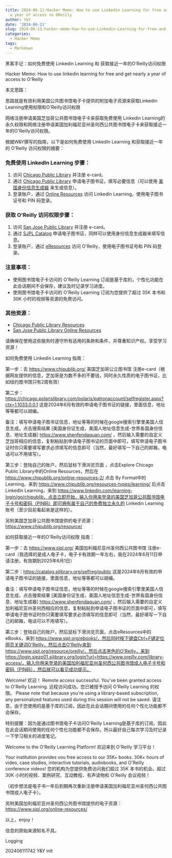 ```yaml
---
title: 2024-06-11-Hacker Memo: How to use Linkedin Learning for free and get nearly
  a year of access to OReilly
author: Y&Y
date: '2024-06-11'
slug: 2024-06-11-hacker-memo-how-to-use-Linkedin-Learning-for-free-and-get-nearly-a-year-of-access-to-Oreilly
categories:
  - Hacker Memo
tags:
  - Markdown
---
```

黑客手记：如何免费使用 Linkedin Learning 和 获取接近一年的O'Reilly访问权限

Hacker Memo: How to use linkedin learning for free and get nearly a year of access to O'Reilly



本文思路：

思路就是有效利用美国公共图书馆电子卡提供的附加电子资源来获取Linkedin Learning使用权限和O'Reilly访问权限

网络注册申请美国芝加哥公共图书馆电子卡来获取免费使用 Linkedin Learning的永久权限和网络注册申请美国加利福尼亚州圣何西公共图书馆电子卡来获取接近一年的O'Reilly访问权限。



根据W&Y撰写的指南，以下是如何免费使用 LinkedIn Learning 和获取接近一年的 O'Reilly 访问权限的摘要：

### 免费使用 LinkedIn Learning 步骤：

1. 访问 [Chicago Public Library](https://www.chipublib.org/) 并注册 e-card。
2. 通过 [Chicago Public Library](https://chicago.polarislibrary.com/polaris/patronaccount/selfregister.aspx?ctx=1.1033.0.0.1) 申请电子图书证，填写必要信息（可以使用 [美国身份信息生成器](https://www.shenfendaquan.com/) 来生成信息）。
3. 登录账户，通过 [Online Resources](https://www.chipublib.org/online-resources-2/) 访问 LinkedIn Learning，使用电子图书证号和 PIN 码登录。

### 获取 O'Reilly 访问权限步骤：

1. 访问 [San Jose Public Library](https://www.sjpl.org/) 并注册 e-card。
2. 通过 [SJPL Catalog](https://catalog.sjlibrary.org/selfreg/public) 申请电子图书证，同样可以使用身份信息生成器来填写信息。
3. 登录账户，通过 [eResources](https://www.sjpl.org/ebooks/) 访问 O'Reilly，使用电子图书证号和 PIN 码登录。

### 注意事项：

- 使用图书馆电子卡访问的 O'Reilly Learning 订阅是基于库的，个性化功能在此会话期间不会保存，建议及时记录学习进度。
-  使用图书馆电子卡访问的 O'Reilly Learning 订阅为您提供了超过 35K 本书和 30K 小时的视频等资源的免费访问。

### 其他资源：

- [Chicago Public Library Resources](https://www.chipublib.org/resource/)
- [San Jose Public Library Online Resources](https://www.sjpl.org/online-resources/)

请确保在使用这些服务时遵守所有适用的条款和条件，并尊重知识产权。享受学习资源！



如何免费使用 Linkedin Learning 指南：

第一步：去 https://www.chipublib.org/  美国芝加哥公立图书馆 注册e-card（根据网友提供的信息，芝加哥是为数不多的不要钱，同时永久性质的电子图书证，比如纽约图书馆只有2周有效）

第二步：https://chicago.polarislibrary.com/polaris/patronaccount/selfregister.aspx?ctx=1.1033.0.0.1  这是2024年6月有效的申请电子图书证的链接，里面信息，地址等等都可以胡编。

备注：填写申请电子图书证信息，地址等等的时候在google搜索引擎里美国人信息生成，点击搜索结果 [美国身份证生成，美国人地址信息生成-世界各国身份信息、地址生成器] https://www.shenfendaquan.com/ ，然后输入需要的自定义芝加哥相应的信息，复制粘贴到申请电子图书证的页面中即可，填写申请电子图书证时你只需要填写要求必须填写的信息即可（当然，最好填写一下自己的邮箱，电话可以不用填写）。

第三步：登陆自己的账户，然后鼠标下滑浏览页面 ，点击Explore Chicago Public Library中的Online Resources，然后在 https://www.chipublib.org/online-resources-2/ 点击 By Format中的Learning，来到 https://www.chipublib.org/resources-types/learning/ 后点击LinkedIn Learning，来到 https://www.linkedin.com/learning-login/go/chipublib，点击立即开始，输入你用来登录的美国芝加哥公共图书馆电子卡号和密码（PIN码）即可拥有属于自己的免费独立永久的 Linkedin Learning 账号（至少目前看起来是这样的）。



另附美国芝加哥公共图书馆提供的电子资源： https://www.chipublib.org/resource/



如何获取接近一年的O'Reilly访问权限 指南：

第一步：去 https://www.sjpl.org/  美国加利福尼亚州圣何西公共图书馆 注册e-card（我选择的是成人电子卡，电子卡有效期一年左右，我在2024年6月11日申请注册，有效期到2025年6月1日）

第二步：https://catalog.sjlibrary.org/selfreg/public  这是2024年6月有效的申请电子图书证的链接，里面信息，地址等等都可以胡编。

备注：填写申请电子图书证信息，地址等等的时候在google搜索引擎里美国人信息生成，点击搜索结果 [美国身份证生成，美国人地址信息生成-世界各国身份信息、地址生成器] https://www.shenfendaquan.com/ ，然后输入需要的自定义加利福尼亚州圣何西相应的信息，复制粘贴到申请电子图书证的页面中即可，填写申请电子图书证时你只需要填写要求必须填写的信息即可（当然，最好填写一下自己的邮箱，电话可以不用填写）。

第三步：登陆自己的账户，然后鼠标下滑浏览页面，点击eResources中的eBooks，来到 https://www.sjpl.org/ebooks/，然后同时按下键盘Ctrl+F键定位网页关键词O'Reilly，然后点击O'Reilly来到 https://www.sjpl.org/resource/oreilly/，然后点击黑色的O'Reilly，来到 https://login.sjezp01.sjlibrary.org/login?url=https://www.oreilly.com/library-access/，输入你用来登录的美国加利福尼亚州圣何西公共图书馆成人电子卡号和密码（PIN码），然后就可以看见成功提示。



Welcome! 欢迎！
Remote access successful. You've been granted access to O'Reilly Learning.
远程访问成功。您已被授予访问 O'Reilly Learning 的权限。
Please note that because you're using a library-based subscription, any personalized features used during this session will not be saved.
请注意，由于您使用的是基于库的订阅，因此在此会话期间使用的任何个性化功能都不会保存。



特别提醒：因为是通过图书馆电子卡访问O'Reilly Learning是基于库的订阅，因此在此会话期间使用的任何个性化功能都不会保存。所以最好自己每次学习及时记录一下学习相关的进度笔记。



Welcome to the O'Reilly Learning Platform! 欢迎来到 O'Reilly 学习平台！

Your institution provides vou free access to our 35K+ books. 30K+ hours of video, case studies, interactive tutorials, audiobooks, and O'Reilly conference videos!
您的机构为您提供免费访问我们超过 35K 本书的机会。超过 30K 小时的视频、案例研究、互动教程、有声读物和 O'Reilly 会议视频！



（初步想法是电子书一年后到期再次重新注册申请美国加利福尼亚州圣何西公共图书馆成人电子卡）。



另附美国加利福尼亚州圣何西公共图书馆提供的电子资源：https://www.sjpl.org/online-resources/



以上，enjoy！



信息的原始来源知名不具。



Logging

202406111742 Y&Y init